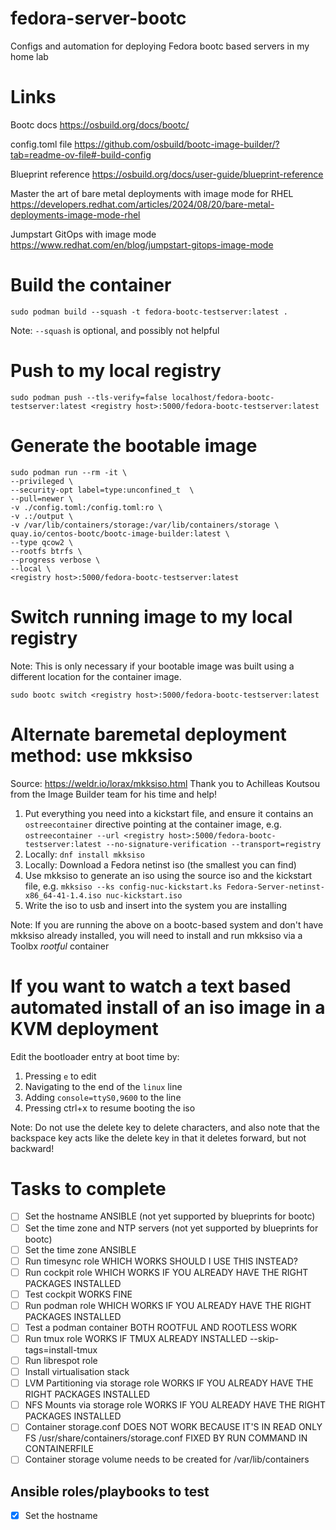 # fedora-server-bootc
Configs and automation for deploying Fedora bootc based servers in my home lab

# Links

Bootc docs
https://osbuild.org/docs/bootc/

config.toml file
https://github.com/osbuild/bootc-image-builder/?tab=readme-ov-file#-build-config

Blueprint reference
https://osbuild.org/docs/user-guide/blueprint-reference

Master the art of bare metal deployments with image mode for RHEL
https://developers.redhat.com/articles/2024/08/20/bare-metal-deployments-image-mode-rhel

Jumpstart GitOps with image mode 
https://www.redhat.com/en/blog/jumpstart-gitops-image-mode

# Build the container

```
sudo podman build --squash -t fedora-bootc-testserver:latest . 
```
Note: `--squash` is optional, and possibly not helpful

# Push to my local registry

```
sudo podman push --tls-verify=false localhost/fedora-bootc-testserver:latest <registry host>:5000/fedora-bootc-testserver:latest
```

# Generate the bootable image

```
sudo podman run --rm -it \
--privileged \
--security-opt label=type:unconfined_t  \
--pull=newer \
-v ./config.toml:/config.toml:ro \
-v .:/output \
-v /var/lib/containers/storage:/var/lib/containers/storage \
quay.io/centos-bootc/bootc-image-builder:latest \
--type qcow2 \
--rootfs btrfs \
--progress verbose \
--local \
<registry host>:5000/fedora-bootc-testserver:latest
```

# Switch running image to my local registry

Note: This is only necessary if your bootable image was built using a different location for the container image.

```
sudo bootc switch <registry host>:5000/fedora-bootc-testserver:latest
```

# Alternate baremetal deployment method: use mkksiso

Source: https://weldr.io/lorax/mkksiso.html
Thank you to Achilleas Koutsou from the Image Builder team for his time and help!

1. Put everything you need into a kickstart file, and ensure it contains an `ostreecontainer` directive pointing at the container image, e.g. 
`ostreecontainer --url <registry host>:5000/fedora-bootc-testserver:latest --no-signature-verification --transport=registry`
2. Locally: `dnf install mkksiso`
3. Locally: Download a Fedora netinst iso (the smallest you can find)
4. Use mkksiso to generate an iso using the source iso and the kickstart file, e.g. 
`mkksiso --ks config-nuc-kickstart.ks Fedora-Server-netinst-x86_64-41-1.4.iso nuc-kickstart.iso`
5. Write the iso to usb and insert into the system you are installing

Note: If you are running the above on a bootc-based system and don't have mkksiso already installed, you will need to install and run
mkksiso via a Toolbx *rootful* container

# If you want to watch a text based automated install of an iso image in a KVM deployment

Edit the bootloader entry at boot time by:
1. Pressing `e` to edit
2. Navigating to the end of the `linux` line
3. Adding `console=ttyS0,9600` to the line
4. Pressing ctrl+x to resume booting the iso

Note: Do not use the delete key to delete characters, and also note that the backspace key acts like the delete key in that it deletes forward, but not backward!

# Tasks to complete

 - [ ] Set the hostname ANSIBLE (not yet supported by blueprints for bootc)
 - [ ] Set the time zone and NTP servers (not yet supported by blueprints for bootc)
 - [ ] Set the time zone ANSIBLE
 - [ ] Run timesync role WHICH WORKS SHOULD I USE THIS INSTEAD?
 - [ ] Run cockpit role WHICH WORKS IF YOU ALREADY HAVE THE RIGHT PACKAGES INSTALLED
 - [ ] Test cockpit WORKS FINE
 - [ ] Run podman role WHICH WORKS IF YOU ALREADY HAVE THE RIGHT PACKAGES INSTALLED
 - [ ] Test a podman container BOTH ROOTFUL AND ROOTLESS WORK
 - [ ] Run tmux role WORKS IF TMUX ALREADY INSTALLED --skip-tags=install-tmux
 - [ ] Run librespot role
 - [ ] Install virtualisation stack
 - [ ] LVM Partitioning via storage role WORKS IF YOU ALREADY HAVE THE RIGHT PACKAGES INSTALLED
 - [ ] NFS Mounts via storage role WORKS IF YOU ALREADY HAVE THE RIGHT PACKAGES INSTALLED
 - [ ] Container storage.conf DOES NOT WORK BECAUSE IT'S IN READ ONLY FS /usr/share/containers/storage.conf FIXED BY RUN COMMAND IN CONTAINERFILE
 - [ ] Container storage volume needs to be created for /var/lib/containers

## Ansible roles/playbooks to test
 - [x] Set the hostname


